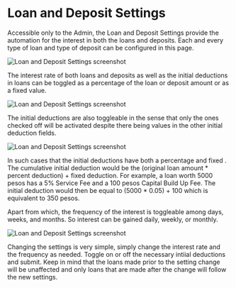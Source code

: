 # Loan and Deposit Settings

Accessible only to the Admin, the Loan and Deposit Settings provide the automation for the interest in both the loans and deposits. Each and every type of loan and type of deposit can be configured in this page.

<img src="loan-and-deposit-settings.png" alt="Loan and Deposit Settings screenshot" />

The interest rate of both loans and deposits as well as the initial deductions in loans can be toggled as a percentage of the loan or deposit amount or as a fixed value.

<img src="interest-rate.png" alt="Loan and Deposit Settings screenshot" />

The initial deductions are also toggleable in the sense that only the ones checked off will be activated despite there being values in the other initial deduction fields.

<img src="initial-deductions-toggle.png" alt="Loan and Deposit Settings screenshot" />

In such cases that the initial deductions have both a  percentage and fixed . The cumulative initial deduction would be the (original loan amount * percent deduction) + fixed deduction. For example, a loan worth 5000 pesos has a 5% Service Fee and a 100 pesos Capital Build Up Fee. The initial deduction would then be equal to (5000 * 0.05) + 100 which is equivalent to 350 pesos. 

Apart from which, the frequency of the interest is toggleable among days, weeks, and months. So interest can be gained daily, weekly, or monthly. 

<img src="interest-toggle.png" alt="Loan and Deposit Settings screenshot" />

Changing the settings is very simple, simply change the interest rate and the frequency as needed. Toggle on or off the necessary intiial deductions and submit. Keep in mind that the loans made prior to the setting change will be unaffected and only loans that are made after the change will follow the new settings. 





<seealso>
    <category ref="admin">
        <a href="Changing-Password.md" />
        <a href="Notification-Settings.md" />
    </category>
    <category ref="uh">
        <a href="Authenticating-Logging-In.md" />
        <a href="Loans.md" />
        <a href="Deposits.md" />
        <a href="Profiles.md" />
    </category>
    <category ref="ds">
        <a href="Naming.md" />
        <a href="Comments.md" />
        <a href="Code-Style.md" />
        <a href="Git-Commit-Messages.md" />
        <a href="Vue.md"></a>
    </category>
</seealso>
